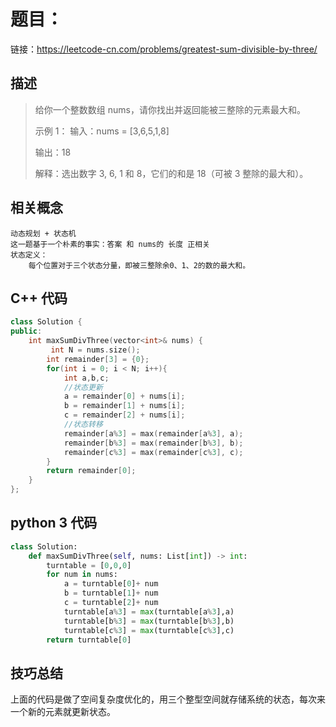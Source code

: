 # 题目：

链接：https://leetcode-cn.com/problems/greatest-sum-divisible-by-three/

## 描述

> 给你一个整数数组 nums，请你找出并返回能被三整除的元素最大和。  
>
> 示例 1： 
> 输入：nums = [3,6,5,1,8]  
>
> 输出：18  
>
> 解释：选出数字 3, 6, 1 和 8，它们的和是 18（可被 3 整除的最大和）。

## 相关概念

```
动态规划 + 状态机
这一题基于一个朴素的事实：答案 和 nums的 长度 正相关
状态定义：
	每个位置对于三个状态分量，即被三整除余0、1、2的数的最大和。
```

## C++ 代码

```cpp
class Solution {
public:
    int maxSumDivThree(vector<int>& nums) {
         int N = nums.size();
        int remainder[3] = {0};
        for(int i = 0; i < N; i++){
            int a,b,c;
            //状态更新
            a = remainder[0] + nums[i];
            b = remainder[1] + nums[i];
            c = remainder[2] + nums[i];
            //状态转移
            remainder[a%3] = max(remainder[a%3], a);
            remainder[b%3] = max(remainder[b%3], b);
            remainder[c%3] = max(remainder[c%3], c);
        }
        return remainder[0];
    }
};
```

## python 3 代码

```python
class Solution:
    def maxSumDivThree(self, nums: List[int]) -> int:
        turntable = [0,0,0]
        for num in nums:
            a = turntable[0]+ num
            b = turntable[1]+ num
            c = turntable[2]+ num
            turntable[a%3] = max(turntable[a%3],a)
            turntable[b%3] = max(turntable[b%3],b)
            turntable[c%3] = max(turntable[c%3],c)
        return turntable[0]
```

## 技巧总结

上面的代码是做了空间复杂度优化的，用三个整型空间就存储系统的状态，每次来一个新的元素就更新状态。

